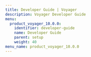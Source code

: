 ```yaml
---
title: Developer Guide | Voyager
description: Voyager Developer Guide
menu:
  product_voyager_10.0.0:
    identifier: developer-guide
    name: Developer Guide
    parent: setup
    weight: 40
menu_name: product_voyager_10.0.0
---
```

